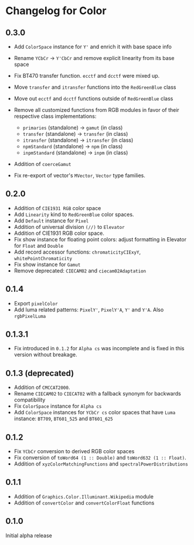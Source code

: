 # Changelog for Color

## 0.3.0

* Add `ColorSpace` instance for `Y'` and enrich it with base space info
* Rename `YCbCr` -> `Y'CbCr` and remove explicit linearity from its base space
* Fix BT470 transfer function. `ecctf` and `dcctf` were mixed up.
* Move `transfer` and `itransfer` functions into the `RedGreenBlue` class
* Move out `ecctf` and `dcctf` functions outside of `RedGreenBlue` class
* Remove all customized functions from RGB modules in favor of their respective class
  implementations:

  * `primaries` (standalone) -> `gamut` (in class)
  * `transfer` (standalone) -> `transfer` (in class)
  * `itransfer` (standalone) -> `itransfer` (in class)
  * `npmStandard` (standalone) -> `npm` (in class)
  * `inpmStandard` (standalone) -> `inpm` (in class)

* Addition of `coerceGamut`
* Fix re-export of vector's `MVector`, `Vector` type families.

## 0.2.0

* Addition of `CIE1931 RGB` color space
* Add `Linearity` kind to `RedGreenBlue` color spaces.
* Add `Default` instance for `Pixel`
* Addition of universal division `(//)` to `Elevator`
* Addition of CIE1931 RGB color space.
* Fix show instance for floating point colors: adjust formatting in Elevator for `Float` and `Double`
* Add record accessor functions: `chromaticityCIExyY`, `whitePointChromaticity`
* Fix show instance for `Gamut`
* Remove deprecated: `CIECAM02` and `ciecam02Adaptation`

## 0.1.4

* Export `pixelColor`
* Add luma related patterns: `PixelY'`, `PixelY'A`, `Y'` and `Y'A`. Also `rgbPixelLuma`

## 0.1.3.1

* Fix introduced in `0.1.2` for `Alpha cs` was incomplete and is fixed in this version
  without breakage.

## 0.1.3 (deprecated)

* Addition of `CMCCAT2000`.
* Rename `CIECAM02` to `CIECAT02` with a fallback synonym for backwards compatibility
* Fix `ColorSpace` instance for `Alpha cs`
* Add `ColorSpace` instances for `YCbCr cs` color spaces that have `Luma` instance:
  `BT709`, `BT601_525` and `BT601_625`

## 0.1.2

* Fix `YCbCr` conversion to derived RGB color spaces
* Fix conversion of `toWord64 (1 :: Double)` and `toWord632 (1 :: Float)`.
* Addition of `xyzColorMatchingFunctions` and `spectralPowerDistributions`

## 0.1.1

* Addition of `Graphics.Color.Illuminant.Wikipedia` module
* Addition of `convertColor` and `convertColorFloat` functions

## 0.1.0

Initial alpha release
